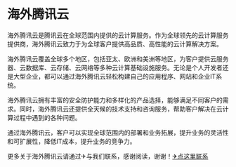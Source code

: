 # 海外腾讯云

海外腾讯云是腾讯云在全球范围内提供的云计算服务。作为全球领先的云计算服务提供商，海外腾讯云致力于为全球客户提供高品质、高性能的云计算解决方案。

海外腾讯云覆盖全球多个地区，包括亚太、欧洲和美洲等地区，为客户提供云服务器、云数据库、云存储、云网络等多种云计算基础设施服务。无论是个人开发者还是大型企业，都可以通过海外腾讯云轻松构建自己的应用程序、网站和企业IT系统。

海外腾讯云拥有丰富的安全防护能力和多样化的产品选择，能够满足不同客户的需求。同时，海外腾讯云还提供全天候的技术支持和咨询服务，帮助客户解决在云计算过程中遇到的各种问题。

通过海外腾讯云，客户可以实现全球范围内的部署和业务拓展，提升业务的灵活性和可扩展性，降低IT成本，提升业务的竞争力。

更多关于海外腾讯云请通过✈与我们联系，感谢阅读，谢谢！[✈点这里联系](https://lm.k02.cc)